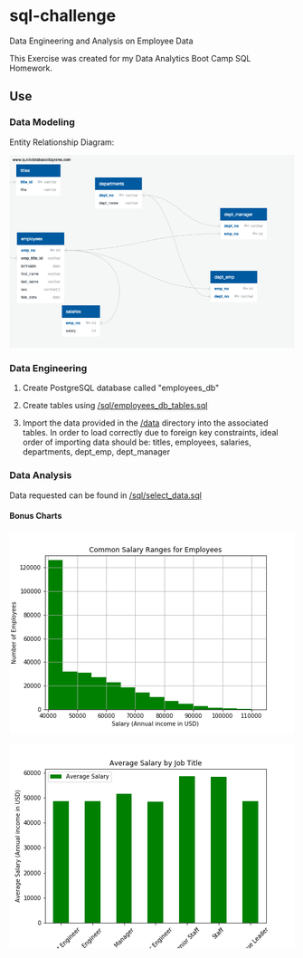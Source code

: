 # sql-challenge
Data Engineering and Analysis on Employee Data

This Exercise was created for my Data Analytics Boot Camp SQL Homework.

## Use

### Data Modeling

Entity Relationship Diagram:

![Entity Relationship Diagram](images/employees_db_erd.png)

### Data Engineering

1. Create PostgreSQL database called "employees_db"

2. Create tables using [/sql/employees_db_tables.sql](/sql/employees_db_tables.sql)

3. Import the data provided in the [/data](/data) directory into the associated tables. In order to load correctly due to foreign key constraints, ideal order of importing data should be: titles, employees, salaries, departments, dept_emp, dept_manager

### Data Analysis

Data requested can be found in [/sql/select_data.sql](/sql/select_data.sql)

#### Bonus Charts

![Common Salary Ranges for Employees](images/salary_histogram.png)

![Average Salary by Job Title](images/salary_by_title.png)
